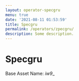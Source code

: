 ```yaml
---
layout: operator-specgru
menu: true
date: '2021-08-11 01:53:59'
title: Specgru
permalink: /operators/zpecgru/
description: Some description.
---
```


# Specgru

Base Asset Name: _iw9__